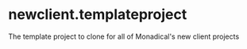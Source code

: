 # newclient.templateproject
The template project to clone for all of Monadical's new client projects
